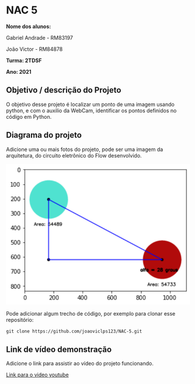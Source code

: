 # NAC 5

**Nome dos alunos:**

Gabriel Andrade - RM83197

João Victor - RM84878

**Turma: 2TDSF** 

**Ano: 2021**

## Objetivo / descrição do Projeto

O objetivo desse projeto é localizar um ponto de uma imagem usando python, e com o auxilio da WebCam, identificar os pontos definidos no código em Python.

## Diagrama do projeto

Adicione uma ou mais fotos do projeto, pode ser uma imagem da arquitetura, do circuito eletrônico do Flow desenvolvido. 

<img src="/image.png" width="550">

Pode adicionar algum trecho de código, por exemplo para clonar esse repositório:

    git clone https://github.com/joaoviclps123/NAC-5.git


## Link de vídeo demonstração

Adicione o link para assistir ao vídeo do projeto funcionando.

[Link para o video youtube](https://youtu.be/1aVJNI02bfs)

